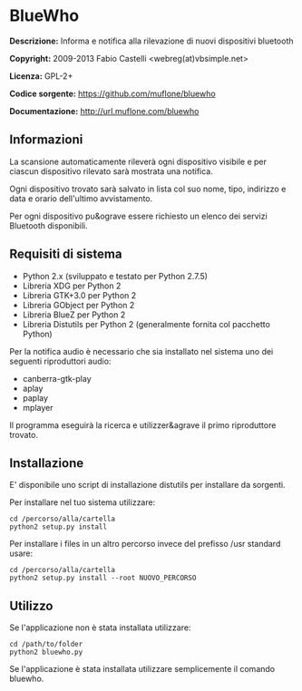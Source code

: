 BlueWho
=======
**Descrizione:** Informa e notifica alla rilevazione di nuovi dispositivi bluetooth

**Copyright:** 2009-2013 Fabio Castelli <webreg(at)vbsimple.net>

**Licenza:** GPL-2+

**Codice sorgente:** https://github.com/muflone/bluewho

**Documentazione:** http://url.muflone.com/bluewho

Informazioni
------------

La scansione automaticamente rilever&agrave; ogni dispositivo visibile e per
ciascun dispositivo rilevato sar&agrave; mostrata una notifica.

Ogni dispositivo trovato sar&agrave; salvato in lista col suo nome, tipo,
indirizzo e data e orario dell'ultimo avvistamento.

Per ogni dispositivo pu&ograve essere richiesto un elenco dei servizi Bluetooth
disponibili.

Requisiti di sistema
--------------------

* Python 2.x (sviluppato e testato per Python 2.7.5)
* Libreria XDG per Python 2
* Libreria GTK+3.0 per Python 2
* Libreria GObject per Python 2
* Libreria BlueZ per Python 2
* Libreria Distutils per Python 2 (generalmente fornita col pacchetto Python)

Per la notifica audio &egrave; necessario che sia installato nel sistema uno
dei seguenti riproduttori audio:

 * canberra-gtk-play
 * aplay
 * paplay
 * mplayer

Il programma eseguir&agrave; la ricerca e utilizzer&agrave il primo riproduttore
trovato.

Installazione
-------------

E' disponibile uno script di installazione distutils per installare da sorgenti.

Per installare nel tuo sistema utilizzare:

    cd /percorso/alla/cartella
    python2 setup.py install

Per installare i files in un altro percorso invece del prefisso /usr standard
usare:

    cd /percorso/alla/cartella
    python2 setup.py install --root NUOVO_PERCORSO

Utilizzo
--------

Se l'applicazione non è stata installata utilizzare:

    cd /path/to/folder
    python2 bluewho.py

Se l'applicazione è stata installata utilizzare semplicemente il comando
bluewho.

